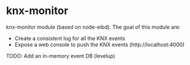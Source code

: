 # knx-monitor
knx-monitor module (based on node-eibd).
The goal of this module are:
- Create a consistent log for all the KNX events
- Expose a web console to push the KNX events (http://localhost:4000)

TODO: Add an in-memory event DB (levelup)
